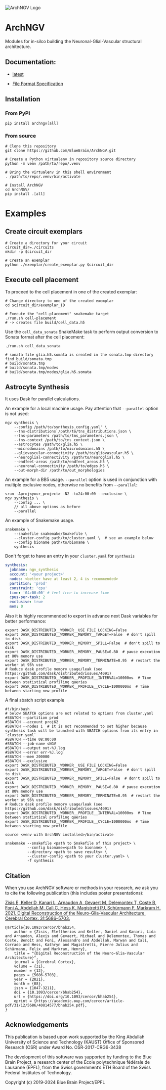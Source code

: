 ![ArchNGV Logo](https://raw.githubusercontent.com/BlueBrain/ArchNGV/logo/doc/source/logo/logo.jpg)

# ArchNGV
Modules for in-silco building the Neuronal-Glial-Vascular structural architecture.

## Documentation:

* [latest](https://archngv.readthedocs.io/en/latest)

* [File Format Specification](https://sonata-extension.readthedocs.io/en/latest/index.html)

## Installation

### From PyPI

```shell
pip install archngv[all]
```

### From source
```shell
# Clone this repository
git clone https://github.com/BlueBrain/ArchNGV.git

# Create a Python virtualenv in repository source directory
python -m venv /path/to/repo/.venv

# Bring the virtualenv in this shell environment
. /path/to/repo/.venv/bin/activate

# Install ArchNGV
cd ArchNGV/
pip install .[all]
```
# Examples
## Create circuit exemplars

```shell
# Create a directory for your circuit
circuit_dir=./circuits
mkdir -p $circuit_dir

# Create an exemplar
python ./exemplar/create_exemplar.py $circuit_dir
```

## Execute cell placement

To proceed to the cell placement in one of the created exemplar:

```
# Change directory to one of the created exemplar
cd $circuit_dir/exemplar_ID

# Execute the "cell-placement" snakemake target
./run.sh cell-placement
# -> creates file build/cell_data.h5
```

Use the `cell_data_sonata` SnakeMake task to perform output conversion to Sonata format
after the cell placement:

```shell
./run.sh cell_data_sonata

# sonata file glia.h5.somata is created in the sonata.tmp directory
find build/sonata.tmp
# build/sonata.tmp
# build/sonata.tmp/nodes
# build/sonata.tmp/nodes/glia.h5.somata
```

## Astrocyte Synthesis

It uses Dask for parallel calculations.

An example for a local machine usage. Pay attention that `--parallel` option is not used:
```shell
ngv synthesis \
    --config /path/to/synthesis_config.yaml' \
    --tns-distributions /path/to/tns_distributions.json \
    --tns-parameters /path/to/tns_parameters.json \
    --tns-context /path/to/tns_context.json \
    --astrocytes /path/to/glia.h5 \
    --microdomains /path/to/microdomains.h5 \
    --gliovascular-connectivity /path/to/gliovascular.h5 \
    --neuroglial-connectivity /path/to/neuroglial.h5 \
    --endfeet-areas /path/to/endfeet_areas.h5 \
    --neuronal-connectivity /path/to/edges.h5 \
    --out-morph-dir /path/to/out_morphologies
```
An example for a BB5 usage. `--parallel` option is used in conjunction with multiple exclusive
nodes, otherwise no benefits from `--parallel`:
```shell
srun -Aproj<your_project> -N2 -t=24:00:00 --exclusive \
ngv synthesis \
    --config ... \
    // all above options as before
    --parallel
```
An example of Snakemake usage. 
```shell
snakemake \
    --snakefile snakemake/Snakefile \
    --cluster-config path/to/cluster.yaml \  # see an example below
    --config bioname path/to/bioname \
    synthesis
```

Don't forget to have an entry in your `cluster.yaml` for `synthesis`
```yaml
synthesis:
  jobname: ngv_synthesis
  account: '<your project>'
  nodes: <better have at least 2, 4 is recommended>
  partition: 'prod'
  constraint: 'cpu'
  time: '04:00:00' # feel free to increase time 
  cpus-per-task: 2
  exclusive: true
  mem: 0
```

Also it is highly recommended to export in advance next Dask variables for better performance:
```shell
export DASK_DISTRIBUTED__WORKER__USE_FILE_LOCKING=False
export DASK_DISTRIBUTED__WORKER__MEMORY__TARGET=False  # don't spill to disk
export DASK_DISTRIBUTED__WORKER__MEMORY__SPILL=False  # don't spill to disk
export DASK_DISTRIBUTED__WORKER__MEMORY__PAUSE=0.80  # pause execution at 80% memory use
export DASK_DISTRIBUTED__WORKER__MEMORY__TERMINATE=0.95  # restart the worker at 95% use
# Reduce dask profile memory usage/leak (see https://github.com/dask/distributed/issues/4091)
export DASK_DISTRIBUTED__WORKER__PROFILE__INTERVAL=10000ms  # Time between statistical profiling queries
export DASK_DISTRIBUTED__WORKER__PROFILE__CYCLE=1000000ms  # Time between starting new profile
```

A final sbatch script example
```shell
#!/bin/bash
# below SBATCH options are not related to options from cluster.yaml 
#SBATCH --partition prod
#SBATCH --account proj62
#SBATCH --nodes 1  # It is not recommended to set higher because synthesis task will be launched with SBATCH options from its entry in `cluster.yaml`  
#SBATCH --time 08:00:00
#SBATCH --job-name sNGV
#SBATCH --output out-%J.log
#SBATCH --error err-%J.log
#SBATCH --mem 200000
#SBATCH --exclusive
export DASK_DISTRIBUTED__WORKER__USE_FILE_LOCKING=False
export DASK_DISTRIBUTED__WORKER__MEMORY__TARGET=False  # don't spill to disk
export DASK_DISTRIBUTED__WORKER__MEMORY__SPILL=False  # don't spill to disk
export DASK_DISTRIBUTED__WORKER__MEMORY__PAUSE=0.80  # pause execution at 80% memory use
export DASK_DISTRIBUTED__WORKER__MEMORY__TERMINATE=0.95  # restart the worker at 95% use
# Reduce dask profile memory usage/leak (see https://github.com/dask/distributed/issues/4091)
export DASK_DISTRIBUTED__WORKER__PROFILE__INTERVAL=10000ms  # Time between statistical profiling queries
export DASK_DISTRIBUTED__WORKER__PROFILE__CYCLE=1000000ms  # Time between starting new profile

source <venv with ArchNGV installed>/bin/activate

snakemake --snakefile <path to Snakefile of this project> \
          --config bioname=<path to bioname> \
          --directory <path to save results> \
          --cluster-config <path to your cluster.yaml> \
          -f synthesis
```
## Citation
When you use ArchNGV software or methods in your research, we ask you to cite the following publication (this includes poster presentations):

[Zisis E, Keller D, Kanari L, Arnaudon A, Gevaert M, Delemontex T, Coste B, Foni A, Abdellah M, Calì C, Hess K, Magistretti PJ, Schürmann F, Markram H. 2021. Digital Reconstruction of the Neuro-Glia-Vascular Architecture. Cerebral Cortex. 31:5686–5703.
](https://doi.org/10.1093/cercor/bhab254)

```
@article{10.1093/cercor/bhab254,
    author = {Zisis, Eleftherios and Keller, Daniel and Kanari, Lida and Arnaudon, Alexis and Gevaert, Michael and Delemontex, Thomas and Coste, Benoît and Foni, Alessandro and Abdellah, Marwan and Calì, Corrado and Hess, Kathryn and Magistretti, Pierre Julius and Schürmann, Felix and Markram, Henry},
    title = "{Digital Reconstruction of the Neuro-Glia-Vascular Architecture}",
    journal = {Cerebral Cortex},
    volume = {31},
    number = {12},
    pages = {5686-5703},
    year = {2021},
    month = {08},
    issn = {1047-3211},
    doi = {10.1093/cercor/bhab254},
    url = {https://doi.org/10.1093/cercor/bhab254},
    eprint = {https://academic.oup.com/cercor/article-pdf/31/12/5686/40814577/bhab254.pdf},
}
```

## Acknowledgements

This publication is based upon work supported by the King Abdullah University of Science and Technology (KAUST) Office of Sponsored Research (OSR) under Award No. OSR-2017-CRG6-3438

The development of this software was supported by funding to the Blue Brain Project, a research center of the École polytechnique fédérale de Lausanne (EPFL), from the Swiss government’s ETH Board of the Swiss Federal Institutes of Technology.

Copyright (c) 2019-2024 Blue Brain Project/EPFL
